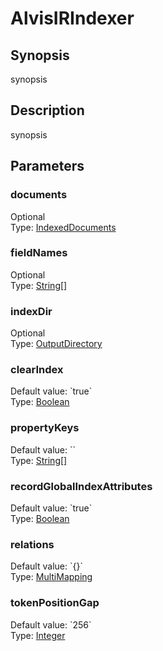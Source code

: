 <h1 class="module">AlvisIRIndexer</h1>

## Synopsis

synopsis

## Description

synopsis

## Parameters

<a name="documents">

### documents

<div class="param-level param-level-optional">Optional
</div>
<div class="param-type">Type: <a href="../converter/org.bibliome.alvisnlp.modules.alvisir2.IndexedDocuments" class="converter">IndexedDocuments</a>
</div>


<a name="fieldNames">

### fieldNames

<div class="param-level param-level-optional">Optional
</div>
<div class="param-type">Type: <a href="../converter/java.lang.String[]" class="converter">String[]</a>
</div>


<a name="indexDir">

### indexDir

<div class="param-level param-level-optional">Optional
</div>
<div class="param-type">Type: <a href="../converter/org.bibliome.util.files.OutputDirectory" class="converter">OutputDirectory</a>
</div>


<a name="clearIndex">

### clearIndex

<div class="param-level param-level-default-value">Default value: `true`
</div>
<div class="param-type">Type: <a href="../converter/java.lang.Boolean" class="converter">Boolean</a>
</div>


<a name="propertyKeys">

### propertyKeys

<div class="param-level param-level-default-value">Default value: ``
</div>
<div class="param-type">Type: <a href="../converter/java.lang.String[]" class="converter">String[]</a>
</div>


<a name="recordGlobalIndexAttributes">

### recordGlobalIndexAttributes

<div class="param-level param-level-default-value">Default value: `true`
</div>
<div class="param-type">Type: <a href="../converter/java.lang.Boolean" class="converter">Boolean</a>
</div>


<a name="relations">

### relations

<div class="param-level param-level-default-value">Default value: `{}`
</div>
<div class="param-type">Type: <a href="../converter/alvisnlp.module.types.MultiMapping" class="converter">MultiMapping</a>
</div>


<a name="tokenPositionGap">

### tokenPositionGap

<div class="param-level param-level-default-value">Default value: `256`
</div>
<div class="param-type">Type: <a href="../converter/java.lang.Integer" class="converter">Integer</a>
</div>


